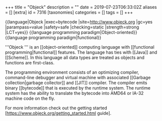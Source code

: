 +++
title = "Objeck"
description = ""
date = 2019-07-23T06:33:02Z
aliases = []
[extra]
id = 7316
[taxonomies]
categories = []
tags = []
+++

{{language|Objeck
|exec=bytecode
|site=http://www.objeck.org
|gc=yes
|parampass=value
|safety=safe
|checking=static
|strength=strong
|LCT=yes}}
{{language programming paradigm|Object-oriented}}{{language programming paradigm|functional}}

'''Objeck ''' is an [[object-oriented]] computing language with [[functional programming|functional]] features. The language has ties with [[Java]] and [[Scheme]]. In this language all data types are treated as objects and functions are first-class.

The programming environment consists of an optimizing compiler, command-line debugger and virtual machine with associated [[Garbage collection|garbage collector]] and [[JIT]] compiler. The compiler emits binary [[bytecode]] that is executed by the runtime system. The runtime system has the ability to translate the bytecode into AMD64 or IA-32 machine code on the fly.

For more information check out the getting started [https://www.objeck.org/getting_started.html guide].
